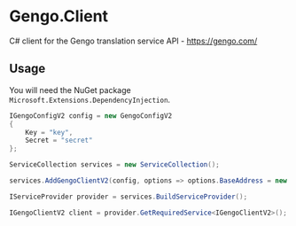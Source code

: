 # Gengo.Client
C# client for the Gengo translation service API - https://gengo.com/

## Usage
You will need the NuGet package `Microsoft.Extensions.DependencyInjection`.
```csharp
IGengoConfigV2 config = new GengoConfigV2
{
    Key = "key",
    Secret = "secret"
};

ServiceCollection services = new ServiceCollection();

services.AddGengoClientV2(config, options => options.BaseAddress = new Uri("http://api.gengo.com/"));

IServiceProvider provider = services.BuildServiceProvider();

IGengoClientV2 client = provider.GetRequiredService<IGengoClientV2>();
```
